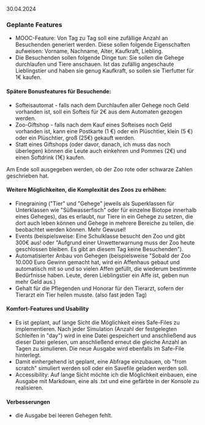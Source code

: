 30.04.2024

### **Geplante Features**

- MOOC-Feature: Von Tag zu Tag soll eine zufällige Anzahl an Besuchenden generiert werden. Diese sollen folgende Eigenschaften aufweisen: Vorname, Nachname, Alter, Kaufkraft, Liebling.
- Die Besuchenden sollen folgende Dinge tun: Sie sollen die Gehege durchlaufen und Tiere anschauen. Ist das zufällig angeschaute Lieblingstier und haben sie genug Kaufkraft, so sollen sie Tierfutter für 1€ kaufen.


#### Spätere Bonusfeatures für Besuchende:

- Softeisautomat - falls nach dem Durchlaufen aller Gehege noch Geld vorhanden ist, soll ein Softeis für 2€ aus dem Automaten gezogen werden.
- Zoo-Giftshop - falls nach dem Kauf eines Softeises noch Geld vorhanden ist, kann eine Postkarte (1 €) oder ein Plüschtier, klein (5 €) oder ein Plüschtier, groß (25€) gekauft werden.
- Statt eines Giftshops (oder davor, danach, ich muss das noch überlegen) können die Leute auch einkehren und Pommes (2€) und einen Softdrink (1€) kaufen.

Am Ende soll ausgegeben werden, ob der Zoo rote oder schwarze Zahlen geschrieben hat.

#### **Weitere Möglichkeiten, die Komplexität des Zoos zu erhöhen:**

- Finegraining ("Tier" und "Gehege" jeweils als Superklassen für Unterklassen wie "Süßwasserfisch" oder für einzelne Biotope innerhalb eines Geheges), das es erlaubt, nur Tiere in ein Gehege zu setzen, die dort auch leben können und Gehege in mehrere Bereiche zu teilen, die beobachtet werden können. Mehr Gewusel!
- Events (beispielsweise: Eine Schulklasse besucht den Zoo und gibt 300€ aus! oder "Aufgrund einer Unwetterwarnung muss der Zoo heute geschlossen bleiben. Es gibt an diesem Tag keine Besuchenden").
- Automatisierter Anbau von Gehegen (beispielsweise "Sobald der Zoo 10.000 Euro Gewinn gemacht hat, wird ein Affenhaus gebaut und automatisch mit so und so vielen Affen gefüllt, die wiederum bestimmte Bedürfnisse haben. Leute, deren Lieblingstier ein Affe ist, geben nun mehr Geld aus.)
- Gehalt für die Pflegenden und Honorar für den Tierarzt, sofern der Tierarzt ein Tier heilen musste. (also fast jeden Tag)

#### **Komfort-Features und Usability**

- Es ist geplant, auf lange Sicht die Möglichkeit eines Safe-Files zu implementieren. Nach jeder Simulation (Anzahl der festgelegten Schleifen in "day") wird in eine Datei gespeichert und anschließend aus dieser Datei gelesen, um anschließend erneut die gleiche Anzahl an Tagen zu simulieren. Die neue Ausgabe wird ebenfalls im Safe-File hinterlegt.
- Damit einhergehend ist geplant, eine Abfrage einzubauen, ob "from scratch" simuliert werden soll oder ein Savefile geladen werden soll.
- Accessibility: Auf lange Sicht möchte ich die Möglichkeit einbauen, eine Ausgabe mit Markdown, eine als .txt und eine gefärbte in der Konsole zu realisieren.

#### **Verbesserungen**

- die Ausgabe bei leeren Gehegen fehlt.